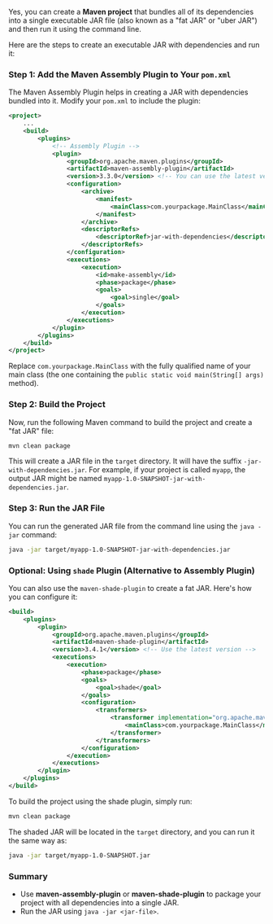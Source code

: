 Yes, you can create a **Maven project** that bundles all of its dependencies into a single executable JAR file (also known as a "fat JAR" or "uber JAR") and then run it using the command line.

Here are the steps to create an executable JAR with dependencies and run it:

### Step 1: Add the Maven Assembly Plugin to Your `pom.xml`

The Maven Assembly Plugin helps in creating a JAR with dependencies bundled into it. Modify your `pom.xml` to include the plugin:

```xml
<project>
    ...
    <build>
        <plugins>
            <!-- Assembly Plugin -->
            <plugin>
                <groupId>org.apache.maven.plugins</groupId>
                <artifactId>maven-assembly-plugin</artifactId>
                <version>3.3.0</version> <!-- You can use the latest version -->
                <configuration>
                    <archive>
                        <manifest>
                            <mainClass>com.yourpackage.MainClass</mainClass> <!-- Replace with your main class -->
                        </manifest>
                    </archive>
                    <descriptorRefs>
                        <descriptorRef>jar-with-dependencies</descriptorRef>
                    </descriptorRefs>
                </configuration>
                <executions>
                    <execution>
                        <id>make-assembly</id>
                        <phase>package</phase>
                        <goals>
                            <goal>single</goal>
                        </goals>
                    </execution>
                </executions>
            </plugin>
        </plugins>
    </build>
</project>
```

Replace `com.yourpackage.MainClass` with the fully qualified name of your main class (the one containing the `public static void main(String[] args)` method).

### Step 2: Build the Project

Now, run the following Maven command to build the project and create a "fat JAR" file:

```bash
mvn clean package
```

This will create a JAR file in the `target` directory. It will have the suffix `-jar-with-dependencies.jar`. For example, if your project is called `myapp`, the output JAR might be named `myapp-1.0-SNAPSHOT-jar-with-dependencies.jar`.

### Step 3: Run the JAR File

You can run the generated JAR file from the command line using the `java -jar` command:

```bash
java -jar target/myapp-1.0-SNAPSHOT-jar-with-dependencies.jar
```

### Optional: Using `shade` Plugin (Alternative to Assembly Plugin)

You can also use the `maven-shade-plugin` to create a fat JAR. Here's how you can configure it:

```xml
<build>
    <plugins>
        <plugin>
            <groupId>org.apache.maven.plugins</groupId>
            <artifactId>maven-shade-plugin</artifactId>
            <version>3.4.1</version> <!-- Use the latest version -->
            <executions>
                <execution>
                    <phase>package</phase>
                    <goals>
                        <goal>shade</goal>
                    </goals>
                    <configuration>
                        <transformers>
                            <transformer implementation="org.apache.maven.plugins.shade.resource.ManifestResourceTransformer">
                                <mainClass>com.yourpackage.MainClass</mainClass> <!-- Replace with your main class -->
                            </transformer>
                        </transformers>
                    </configuration>
                </execution>
            </executions>
        </plugin>
    </plugins>
</build>
```

To build the project using the shade plugin, simply run:

```bash
mvn clean package
```

The shaded JAR will be located in the `target` directory, and you can run it the same way as:

```bash
java -jar target/myapp-1.0-SNAPSHOT.jar
```

### Summary
- Use **maven-assembly-plugin** or **maven-shade-plugin** to package your project with all dependencies into a single JAR.
- Run the JAR using `java -jar <jar-file>`.